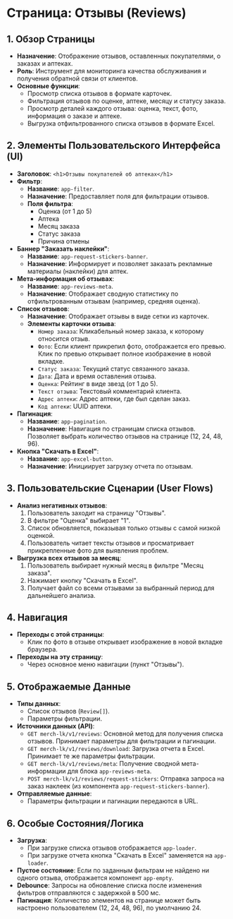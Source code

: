 # Страница: Отзывы (Reviews)

## 1. Обзор Страницы

- **Назначение**: Отображение отзывов, оставленных покупателями, о заказах и аптеках.
- **Роль**: Инструмент для мониторинга качества обслуживания и получения обратной связи от клиентов.
- **Основные функции**:
    - Просмотр списка отзывов в формате карточек.
    - Фильтрация отзывов по оценке, аптеке, месяцу и статусу заказа.
    - Просмотр деталей каждого отзыва: оценка, текст, фото, информация о заказе и аптеке.
    - Выгрузка отфильтрованного списка отзывов в формате Excel.

## 2. Элементы Пользовательского Интерфейса (UI)

- **Заголовок**: `<h1>Отзывы покупателей об аптеках</h1>`
- **Фильтр**:
    - **Название**: `app-filter`.
    - **Назначение**: Предоставляет поля для фильтрации отзывов.
    - **Поля фильтра**:
        - Оценка (от 1 до 5)
        - Аптека
        - Месяц заказа
        - Статус заказа
        - Причина отмены
- **Баннер "Заказать наклейки"**:
    - **Название**: `app-request-stickers-banner`.
    - **Назначение**: Информирует и позволяет заказать рекламные материалы (наклейки) для аптек.
- **Мета-информация об отзывах**:
    - **Название**: `app-reviews-meta`.
    - **Назначение**: Отображает сводную статистику по отфильтрованным отзывам (например, средняя оценка).
- **Список отзывов**:
    - **Назначение**: Отображает отзывы в виде сетки из карточек.
    - **Элементы карточки отзыва**:
        - `Номер заказа`: Кликабельный номер заказа, к которому относится отзыв.
        - `Фото`: Если клиент прикрепил фото, отображается его превью. Клик по превью открывает полное изображение в новой вкладке.
        - `Статус заказа`: Текущий статус связанного заказа.
        - `Дата`: Дата и время оставления отзыва.
        - `Оценка`: Рейтинг в виде звезд (от 1 до 5).
        - `Текст отзыва`: Текстовый комментарий клиента.
        - `Адрес аптеки`: Адрес аптеки, где был сделан заказ.
        - `Код аптеки`: UUID аптеки.
- **Пагинация**:
    - **Название**: `app-pagination`.
    - **Назначение**: Навигация по страницам списка отзывов. Позволяет выбрать количество отзывов на странице (12, 24, 48, 96).
- **Кнопка "Скачать в Excel"**:
    - **Название**: `app-excel-button`.
    - **Назначение**: Инициирует загрузку отчета по отзывам.

## 3. Пользовательские Сценарии (User Flows)

- **Анализ негативных отзывов**:
    1. Пользователь заходит на страницу "Отзывы".
    2. В фильтре "Оценка" выбирает "1".
    3. Список обновляется, показывая только отзывы с самой низкой оценкой.
    4. Пользователь читает тексты отзывов и просматривает прикрепленные фото для выявления проблем.
- **Выгрузка всех отзывов за месяц**:
    1. Пользователь выбирает нужный месяц в фильтре "Месяц заказа".
    2. Нажимает кнопку "Скачать в Excel".
    3. Получает файл со всеми отзывами за выбранный период для дальнейшего анализа.

## 4. Навигация

- **Переходы с этой страницы**:
    - Клик по фото в отзыве открывает изображение в новой вкладке браузера.
- **Переходы на эту страницу**:
    - Через основное меню навигации (пункт "Отзывы").

## 5. Отображаемые Данные

- **Типы данных**:
    - Список отзывов (`Review[]`).
    - Параметры фильтрации.
- **Источники данных (API)**:
    - `GET merch-lk/v1/reviews`: Основной метод для получения списка отзывов. Принимает параметры для фильтрации и пагинации.
    - `GET merch-lk/v1/reviews/download`: Загрузка отчета в Excel. Принимает те же параметры фильтрации.
    - `GET merch-lk/v1/reviews/meta`: Получение сводной мета-информации для блока `app-reviews-meta`.
    - `POST merch-lk/v1/reviews/request-stickers`: Отправка запроса на заказ наклеек (из компонента `app-request-stickers-banner`).
- **Отправляемые данные**:
    - Параметры фильтрации и пагинации передаются в URL.

## 6. Особые Состояния/Логика

- **Загрузка**:
    - При загрузке списка отзывов отображается `app-loader`.
    - При загрузке отчета кнопка "Скачать в Excel" заменяется на `app-loader`.
- **Пустое состояние**: Если по заданным фильтрам не найдено ни одного отзыва, отображается компонент `app-empty`.
- **Debounce**: Запросы на обновление списка после изменения фильтров отправляются с задержкой в 500 мс.
- **Пагинация**: Количество элементов на странице может быть настроено пользователем (12, 24, 48, 96), по умолчанию 24.
